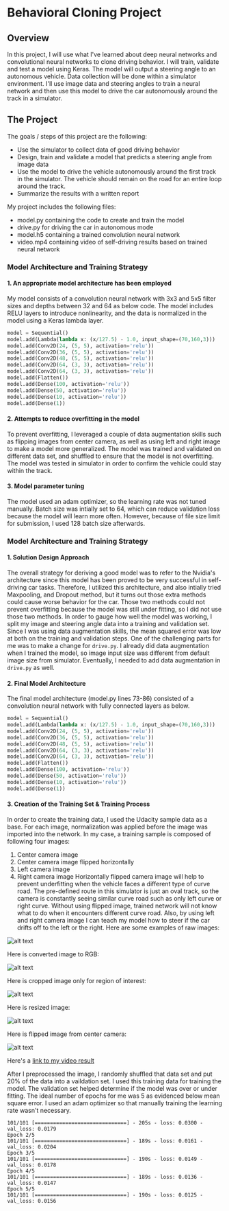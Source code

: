 # Behavioral Cloning Project

Overview
---

In this project, I will use what I've learned about deep neural networks and convolutional neural networks to clone driving behavior. I will train, validate and test a model using Keras. The model will output a steering angle to an autonomous vehicle.
Data collection will be done within a simulator environment. I'll use image data and steering angles to train a neural network and then use this model to drive the car autonomously around the track in a simulator.

The Project
---
The goals / steps of this project are the following:
* Use the simulator to collect data of good driving behavior 
* Design, train and validate a model that predicts a steering angle from image data
* Use the model to drive the vehicle autonomously around the first track in the simulator. The vehicle should remain on the road for an entire loop around the track.
* Summarize the results with a written report

[//]: # (Image References)

[image1]: ./output_images/raw.png "raw"
[image2]: ./output_images/rgb.png "rgb"
[image3]: ./output_images/cropped.png "cropped"
[image4]: ./output_images/resized.png "resized"
[image5]: ./output_images/flipped.png "flipped"

My project includes the following files:
* model.py containing the code to create and train the model
* drive.py for driving the car in autonomous mode
* model.h5 containing a trained convolution neural network 
* video.mp4 containing video of self-driving results based on trained neural network

### Model Architecture and Training Strategy

#### 1. An appropriate model architecture has been employed

My model consists of a convolution neural network with 3x3 and 5x5 filter sizes and depths between 32 and 64 as below code. The model includes RELU layers to introduce nonlinearity, and the data is normalized in the model using a Keras lambda layer. 
```python
model = Sequential()
model.add(Lambda(lambda x: (x/127.5) - 1.0, input_shape=(70,160,3)))
model.add(Conv2D(24, (5, 5), activation='relu'))
model.add(Conv2D(36, (5, 5), activation='relu'))
model.add(Conv2D(48, (5, 5), activation='relu'))
model.add(Conv2D(64, (3, 3), activation='relu'))
model.add(Conv2D(64, (3, 3), activation='relu'))
model.add(Flatten())
model.add(Dense(100, activation='relu'))
model.add(Dense(50, activation='relu'))
model.add(Dense(10, activation='relu'))
model.add(Dense(1))
```
#### 2. Attempts to reduce overfitting in the model

To prevent overfitting, I leveraged a couple of data augmentation skills such as flipping images from center camera, as well as using left and right image to make a model more generalized. The model was trained and validated on different data set, and shuffled to ensure that the model is not overfitting. The model was tested in simulator in order to confirm the vehicle could stay within the track.

#### 3. Model parameter tuning

The model used an adam optimizer, so the learning rate was not tuned manually. Batch size was intially set to 64, which can reduce validation loss because the model will learn more often. However, because of file size limit for submission, I used 128 batch size afterwards.

### Model Architecture and Training Strategy

#### 1. Solution Design Approach

The overall strategy for deriving a good model was to refer to the Nvidia's architecture since this model has been proved to be very successful in self-driving car tasks. Therefore, I utilized this architecture, and also intially tried Maxpooling, and Dropout method, but it turns out those extra methods could cause worse behavior for the car. Those two methods could not prevent overfitting because the model was still under fitting, so I did not use those two methods.
In order to gauge how well the model was working, I split my image and steering angle data into a training and validation set. Since I was using data augmentation skills, the mean squared error was low at both on the training and validation steps.
One of the challenging parts for me was to make a change for `drive.py`. I already did data augmentation when I trained the model, so image input size was different from default image size from simulator. Eventually, I needed to add data augmentation in `drive.py` as well.
#### 2. Final Model Architecture

The final model architecture (model.py lines 73-86) consisted of a convolution neural network with fully connected layers as below.
```python
model = Sequential()
model.add(Lambda(lambda x: (x/127.5) - 1.0, input_shape=(70,160,3)))
model.add(Conv2D(24, (5, 5), activation='relu'))
model.add(Conv2D(36, (5, 5), activation='relu'))
model.add(Conv2D(48, (5, 5), activation='relu'))
model.add(Conv2D(64, (3, 3), activation='relu'))
model.add(Conv2D(64, (3, 3), activation='relu'))
model.add(Flatten())
model.add(Dense(100, activation='relu'))
model.add(Dense(50, activation='relu'))
model.add(Dense(10, activation='relu'))
model.add(Dense(1))
```

#### 3. Creation of the Training Set & Training Process

In order to create the training data, I used the Udacity sample data as a base. For each image, normalization was applied before the image was imported into the network. In my case, a training sample is composed of following four images:
1. Center camera image
2. Center camera image flipped horizontally
3. Left camera image
4. Right camera image
Horizontally flipped camera image will help to prevent underfitting when the vehicle faces a different type of curve road. The pre-defined route in this simulator is just an oval track, so the camera is constantly seeing similar curve road such as only left curve or right curve. Without using flipped image, trained network will not know what to do when it encounters different curve road. Also, by using left and right camera image I can teach my model how to steer if the car drifts off to the left or the right.
Here are some examples of raw images:

![alt text][image1]

Here is converted image to RGB:

![alt text][image2]

Here is cropped image only for region of interest:

![alt text][image3]

Here is resized image:

![alt text][image4]

Here is flipped image from center camera:

![alt text][image5]

Here's a [link to my video result](./video.mp4)

After I preprocessed the image, I randomly shuffled that data set and put 20% of the data into a vaildation set.
I used this training data for training the model. The validation set helped determine if the model was over or under fitting. The ideal number of epochs for me was 5 as evidenced below mean square error. I used an adam optimizer so that manually training the learning rate wasn't necessary.
```
101/101 [==============================] - 205s - loss: 0.0300 - val_loss: 0.0179
Epoch 2/5
101/101 [==============================] - 189s - loss: 0.0161 - val_loss: 0.0204
Epoch 3/5
101/101 [==============================] - 190s - loss: 0.0149 - val_loss: 0.0178
Epoch 4/5
101/101 [==============================] - 189s - loss: 0.0136 - val_loss: 0.0147
Epoch 5/5
101/101 [==============================] - 190s - loss: 0.0125 - val_loss: 0.0156
```
